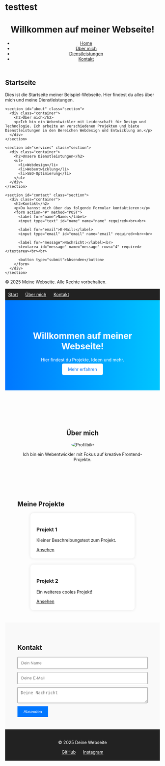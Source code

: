 # testtest

<!DOCTYPE html>
<html lang="de">
<head>
  <meta charset="UTF-8">
  <meta name="viewport" content="width=device-width, initial-scale=1.0">
  <title>Meine Beispiel-Webseite</title>
  <link rel="stylesheet" href="styles.css">
</head>
<body>

  <!-- Header -->
  <header>
    <div class="container">
      <h1>Willkommen auf meiner Webseite!</h1>
      <nav>
        <ul>
          <li><a href="#home">Home</a></li>
          <li><a href="#about">Über mich</a></li>
          <li><a href="#services">Dienstleistungen</a></li>
          <li><a href="#contact">Kontakt</a></li>
        </ul>
      </nav>
    </div>
  </header>

  <!-- Main Content -->
  <main>
    <section id="home" class="section">
      <div class="container">
        <h2>Startseite</h2>
        <p>Dies ist die Startseite meiner Beispiel-Webseite. Hier findest du alles über mich und meine Dienstleistungen.</p>
      </div>
    </section>

    <section id="about" class="section">
      <div class="container">
        <h2>Über mich</h2>
        <p>Ich bin ein Webentwickler mit Leidenschaft für Design und Technologie. Ich arbeite an verschiedenen Projekten und biete Dienstleistungen in den Bereichen Webdesign und Entwicklung an.</p>
      </div>
    </section>

    <section id="services" class="section">
      <div class="container">
        <h2>Unsere Dienstleistungen</h2>
        <ul>
          <li>Webdesign</li>
          <li>Webentwicklung</li>
          <li>SEO-Optimierung</li>
        </ul>
      </div>
    </section>

    <section id="contact" class="section">
      <div class="container">
        <h2>Kontakt</h2>
        <p>Du kannst mich über das folgende Formular kontaktieren:</p>
        <form action="#" method="POST">
          <label for="name">Name:</label>
          <input type="text" id="name" name="name" required><br><br>
          
          <label for="email">E-Mail:</label>
          <input type="email" id="email" name="email" required><br><br>
          
          <label for="message">Nachricht:</label><br>
          <textarea id="message" name="message" rows="4" required></textarea><br><br>
          
          <button type="submit">Absenden</button>
        </form>
      </div>
    </section>
  </main>

  <!-- Footer -->
  <footer>
    <div class="container">
      <p>&copy; 2025 Meine Webseite. Alle Rechte vorbehalten.</p>
    </div>
  </footer>

</body>
</html>

<nav style="position: sticky; top: 0; background: #222; color: white; padding: 10px; z-index: 1000;">
  <a href="#start" style="margin-right: 20px; color: white;">Start</a>
  <a href="#über" style="margin-right: 20px; color: white;">Über mich</a>
  <a href="#kontakt" style="color: white;">Kontakt</a>
</nav>

<header style="padding: 60px; background: linear-gradient(to right, #0077ff, #00c6ff); color: white; text-align: center;">
  <h1>Willkommen auf meiner Webseite!</h1>
  <p>Hier findest du Projekte, Ideen und mehr.</p>
  <a href="#projekte" style="padding: 10px 20px; background: white; color: #0077ff; border-radius: 5px; text-decoration: none;">Mehr erfahren</a>
</header>

<section id="über" style="padding: 40px; text-align: center;">
  <h2>Über mich</h2>
  <img src="https://via.placeholder.com/150" alt="Profilbild" style="border-radius: 50%;">
  <p>Ich bin ein Webentwickler mit Fokus auf kreative Frontend-Projekte.</p>
</section>

<section id="projekte" style="padding: 40px;">
  <h2>Meine Projekte</h2>
  <div style="display: flex; flex-wrap: wrap; gap: 20px; justify-content: center;">
    <div style="width: 300px; background: white; border-radius: 10px; box-shadow: 0 0 10px rgba(0,0,0,0.1); padding: 20px;">
      <h3>Projekt 1</h3>
      <p>Kleiner Beschreibungstext zum Projekt.</p>
      <a href="#">Ansehen</a>
    </div>
    <div style="width: 300px; background: white; border-radius: 10px; box-shadow: 0 0 10px rgba(0,0,0,0.1); padding: 20px;">
      <h3>Projekt 2</h3>
      <p>Ein weiteres cooles Projekt!</p>
      <a href="#">Ansehen</a>
    </div>
  </div>
</section>

<section id="kontakt" style="padding: 40px; background-color: #f9f9f9;">
  <h2>Kontakt</h2>
  <form action="https://formspree.io/f/YOUR_ID" method="POST" style="max-width: 500px; margin: auto;">
    <input type="text" name="name" placeholder="Dein Name" required style="width: 100%; margin-bottom: 10px; padding: 10px;">
    <input type="email" name="email" placeholder="Deine E-Mail" required style="width: 100%; margin-bottom: 10px; padding: 10px;">
    <textarea name="nachricht" placeholder="Deine Nachricht" required style="width: 100%; margin-bottom: 10px; padding: 10px;"></textarea>
    <button type="submit" style="padding: 10px 20px; background-color: #0077ff; color: white; border: none; cursor: pointer;">Absenden</button>
  </form>
</section>

<footer style="text-align: center; padding: 20px; background: #222; color: white;">
  <p>© 2025 Deine Webseite</p>
  <a href="https://github.com/deinname" target="_blank" style="color: white; margin: 0 10px;">GitHub</a>
  <a href="https://instagram.com/deinname" target="_blank" style="color: white; margin: 0 10px;">Instagram</a>
</footer>

<script>
  document.querySelectorAll('a[href^="#"]').forEach(anchor => {
    anchor.addEventListener('click', function (e) {
      e.preventDefault();
      const target = document.querySelector(this.getAttribute('href'));
      if (target) {
        target.scrollIntoView({ behavior: 'smooth' });
      }
    });
  });
</script>


